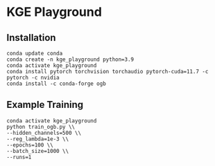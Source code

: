 # KGE Playground

## Installation

```
conda update conda
conda create -n kge_playground python=3.9
conda activate kge_playground
conda install pytorch torchvision torchaudio pytorch-cuda=11.7 -c pytorch -c nvidia
conda install -c conda-forge ogb
```

## Example Training
```
conda activate kge_playground
python train_ogb.py \\
--hidden_channels=500 \\
--reg_lambda=1e-3 \\
--epochs=100 \\
--batch_size=1000 \\
--runs=1
```